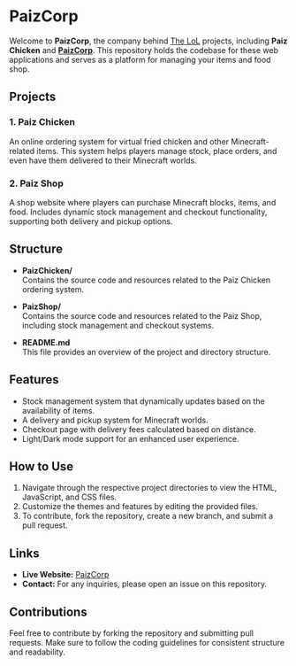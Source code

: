 # PaizCorp

Welcome to **PaizCorp**, the company behind [The LoL](https://faizzzlol.github.io/thelol/) projects, including **Paiz Chicken** and **[PaizCorp](https://faizzzlol.github.io/PaizCorp/PaizShop/)**. This repository holds the codebase for these web applications and serves as a platform for managing your items and food shop.

## Projects

### 1. Paiz Chicken
An online ordering system for virtual fried chicken and other Minecraft-related items. This system helps players manage stock, place orders, and even have them delivered to their Minecraft worlds.

### 2. Paiz Shop
A shop website where players can purchase Minecraft blocks, items, and food. Includes dynamic stock management and checkout functionality, supporting both delivery and pickup options.

## Structure
- **PaizChicken/**  
  Contains the source code and resources related to the Paiz Chicken ordering system.

- **PaizShop/**  
  Contains the source code and resources related to the Paiz Shop, including stock management and checkout systems.

- **README.md**  
  This file provides an overview of the project and directory structure.

## Features
- Stock management system that dynamically updates based on the availability of items.
- A delivery and pickup system for Minecraft worlds.
- Checkout page with delivery fees calculated based on distance.
- Light/Dark mode support for an enhanced user experience.

## How to Use
1. Navigate through the respective project directories to view the HTML, JavaScript, and CSS files.
2. Customize the themes and features by editing the provided files.
3. To contribute, fork the repository, create a new branch, and submit a pull request.

## Links
- **Live Website:** [PaizCorp](https://faizzzlol.github.io/PaizCorp/)
- **Contact:** For any inquiries, please open an issue on this repository.

## Contributions
Feel free to contribute by forking the repository and submitting pull requests. Make sure to follow the coding guidelines for consistent structure and readability.
